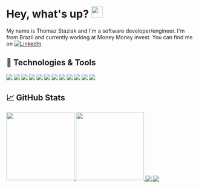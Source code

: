 # Hey, what's up? <img src="https://raw.githubusercontent.com/MartinHeinz/MartinHeinz/master/wave.gif" width="30px">

My name is Thomaz Staziak and I'm a software developer/engineer. I'm from Brazil and currently working at Money Money invest. You can find me on [![LinkedIn][3.2]][3].

## 🔧 Technologies & Tools
![](https://img.shields.io/badge/OS-Linux-informational?style=flat&logo=linux&logoColor=white&color=2bbc8a)
![](https://img.shields.io/badge/OS-MacOS-informational?style=flat&logo=apple&logoColor=white&color=2bbc8a)
![](https://img.shields.io/badge/OS-Windows-informational?style=flat&logo=windows&logoColor=white&color=2bbc8a)
![](https://img.shields.io/badge/Code-JavaScript-informational?style=flat&logo=javascript&logoColor=white&color=2bbc8a)
![](https://img.shields.io/badge/Code-PHP-informational?style=flat&logo=php&logoColor=white&color=2bbc8a)
![](https://img.shields.io/badge/Code-Node.js-informational?style=flat&logo=node.js&logoColor=white&color=2bbc8a)
![](https://img.shields.io/badge/Code-React-informational?style=flat&logo=react&logoColor=white&color=2bbc8a)
![](https://img.shields.io/badge/Shell-Bash-informational?style=flat&logo=gnu-bash&logoColor=white&color=2bbc8a)
![](https://img.shields.io/badge/Tools-PostgreSQL-informational?style=flat&logo=postgresql&logoColor=white&color=2bbc8a)
![](https://img.shields.io/badge/Tools-MySQL-informational?style=flat&logo=mysql&logoColor=white&color=2bbc8a)
![](https://img.shields.io/badge/Tools-Docker-informational?style=flat&logo=docker&logoColor=white&color=2bbc8a)
![](https://img.shields.io/badge/Cloud-Heroku-informational?style=flat&logo=heroku&logoColor=white&color=2bbc8a)


## &#x1f4c8; GitHub Stats


<a href="https://github.com/ThomazStaziak">
  <img height="180em" src="https://github-readme-stats.vercel.app/api/top-langs/?username=ThomazStaziak&layout=compact&langs_count=7&theme=dark&hide=html,css,scss"/>
</a>
<a href="https://github.com/ThomazStaziak">
  <img height="180em" src="https://github-readme-stats.vercel.app/api?username=ThomazStaziak&show_icons=true&theme=dark&include_all_commits=true&count_private=true"/>
</a>

<a href="https://github.com/ThomazStaziak/42-Silicon_Valley">
  <img align="center" src="https://github-readme-stats.vercel.app/api/pin/?username=ThomazStaziak&repo=42-Silicon_Valley&title_color=ffffff&text_color=c9cacc&icon_color=2bbc8a&bg_color=1d1f21" />
</a>


<a href="https://github.com/ThomazStaziak/thomazstaziak.github.io">
  <img align="center" src="https://github-readme-stats.vercel.app/api/pin/?username=ThomazStaziak&repo=thomazstaziak.github.io&title_color=ffffff&text_color=c9cacc&icon_color=2bbc8a&bg_color=1d1f21" />
</a>    

<!-- links to social media icons -->

[2.2]: http://i.imgur.com/9I6NRUm.png (github icon without padding)
[3.2]: https://raw.githubusercontent.com/MartinHeinz/MartinHeinz/master/linkedin-3-16.png (LinkedIn icon without padding)


<!-- links to your social media accounts -->

[2]: https://github.com/ThomazStaziak
[3]: https://www.linkedin.com/in/thomaz-staziak-87100b158/


